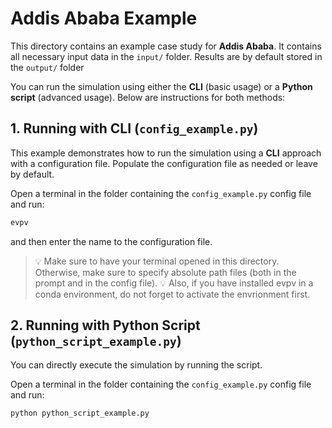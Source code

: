 # Addis Ababa Example

This directory contains an example case study for **Addis Ababa**. 
It contains all necessary input data in the `input/` folder. Results are by default stored in the `output/` folder

You can run the simulation using either the **CLI** (basic usage) or a **Python script** (advanced usage). Below are instructions for both methods:

## 1. Running with CLI (`config_example.py`)

This example demonstrates how to run the simulation using a **CLI** approach with a configuration file.
Populate the configuration file as needed or leave by default. 

Open a terminal in the folder containing the `config_example.py` config file and run:
```bash
evpv
```
and then enter the name to the configuration file. 

> :bulb: Make sure to have your terminal opened in this directory. Otherwise, make sure to specify absolute path files (both in the prompt and in the config file).
> :bulb: Also, if you have installed evpv in a conda environment, do not forget to activate the envrionment first.

## 2. Running with Python Script (`python_script_example.py`)

You can directly execute the simulation by running the script.

Open a terminal in the folder containing the `config_example.py` config file and run:
```bash
python python_script_example.py
```